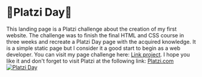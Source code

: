 # 💚Platzi Day💚
This landing page is a Platzi challenge about the creation of my first website. The challenge was to finish the final HTML and CSS course in three weeks and recreate a Platzi Day page with the acquired knowledge. It is a simple static page but I consider it a good start to begin as a web developer. You can visit my page challenge here: [Link project](https://neider28.github.io/Platzi-Day/ "Link project"). I hope you like it and don't forget to visit Platzi at the following link: [Platzi.com](http://platzi.com "Platzi.com")
[![Platzi Day](https://i.blogs.es/5dfc41/logo-platzi-day/1366_2000.jpeg "Platzi Day")](https://i.blogs.es/5dfc41/logo-platzi-day/1366_2000.jpeg "Platzi Day")
